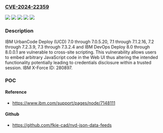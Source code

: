 ### [CVE-2024-22359](https://cve.mitre.org/cgi-bin/cvename.cgi?name=CVE-2024-22359)
![](https://img.shields.io/static/v1?label=Product&message=DevOps%20Deploy&color=blue)
![](https://img.shields.io/static/v1?label=Product&message=UrbanCode%20Deploy&color=blue)
![](https://img.shields.io/static/v1?label=Version&message=7.0%3C%3D%207.0.5.20%20&color=brighgreen)
![](https://img.shields.io/static/v1?label=Version&message=8.0%3C%3D%208.0.0.1%20&color=brighgreen)
![](https://img.shields.io/static/v1?label=Vulnerability&message=CWE-79%20Improper%20Neutralization%20of%20Input%20During%20Web%20Page%20Generation%20('Cross-site%20Scripting')&color=brighgreen)

### Description

IBM UrbanCode Deploy (UCD) 7.0 through 7.0.5.20, 7.1 through 7.1.2.16, 7.2 through 7.2.3.9, 7.3 through 7.3.2.4 and IBM DevOps Deploy  8.0 through 8.0.0.1 are vulnerable to cross-site scripting. This vulnerability allows users to embed arbitrary JavaScript code in the Web UI thus altering the intended functionality potentially leading to credentials disclosure within a trusted session.  IBM X-Force ID:  280897.

### POC

#### Reference
- https://www.ibm.com/support/pages/node/7148111

#### Github
- https://github.com/fkie-cad/nvd-json-data-feeds

